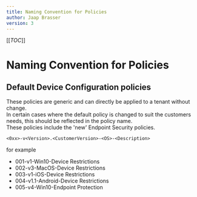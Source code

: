 ```yaml
---
title: Naming Convention for Policies
author: Jaap Brasser
version: 3
---
```


[[_TOC_]]

# Naming Convention for Policies

## Default Device Configuration policies

These policies are generic and can directly be applied to a tenant without change.  
In certain cases where the default policy is changed to suit the customers needs, this should be reflected in the policy name.  
These policies include the 'new' Endpoint Security policies.

`<0xx>-v<Version>.<CustomerVersion>-<OS>-<Description>`

for example

* 001-v1-Win10-Device Restrictions
* 002-v3-MacOS-Device Restrictions
* 003-v1-iOS-Device Restrictions
* 004-v1.1-Android-Device Restrictions
* 005-v4-Win10-Endpoint Protection